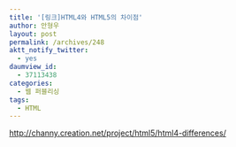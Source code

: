 ```yaml
---
title: '[링크]HTML4와 HTML5의 차이점'
author: 안형우
layout: post
permalink: /archives/248
aktt_notify_twitter:
  - yes
daumview_id:
  - 37113438
categories:
  - 웹 퍼블리싱
tags:
  - HTML
---
```

<http://channy.creation.net/project/html5/html4-differences/>